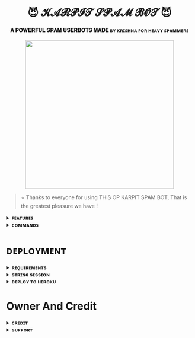 <h1 align="center"><b>😈 𝓚𝓐𝓡𝓟𝓘𝓣 𝓢𝓟𝓐𝓜 𝓑𝓞𝓣 😈</b></h1>

<h4 align="center"> 𝐀 𝐏𝐎𝐖𝐄𝐑𝐅𝐔𝐋 𝐒𝐏𝐀𝐌 𝐔𝐒𝐄𝐑𝐁𝐎𝐓𝐒 𝐌𝐀𝐃𝐄 ʙʏ ᴋʀɪꜱʜɴᴀ ꜰᴏʀ ʜᴇᴀᴠʏ ꜱᴘᴀᴍᴍᴇʀꜱ </h4>

<p align="center"><a href="https://t.me/Nyhna"><img src="https://telegra.ph/file/e14f8fa788c7c752efec3.jpg" width="400"></a></p>


> ⭐️ Thanks to everyone for using THIS OP KARPIT SPAM BOT, That is the greatest pleasure we have !

<details>
<summary><b>ꜰᴇᴀᴛᴜʀᴇꜱ</b></summary>
<br>

- ꜱᴘᴀᴍᴍɪɴɢ
- ᴘʀɪᴠᴀᴛᴇ ɢʀᴏᴜᴘ ᴊᴏɪɴ ꜰᴇᴀᴛᴜʀᴇ
- ʀᴀɪᴅ 
- ᴍʀᴀɪᴅ
- ᴊʀᴀɪᴅ
- ꜱʀᴀɪᴅ
  
</details>    
    
<details>
<summary><b>ᴄᴏᴍᴍᴀɴᴅꜱ</b></summary>
<br>

#### ꜱᴜᴅᴏ ᴏɴʟʏ 🐉
- `/spam` - To Start Spam.
- `/bigspam` - To Start A Big Spam.
- `/restart` - To Restart The Bot.
- `/ping` - To Check The Ping.
- `/update` - To Update The Bot
    
</details>     

# ᴅᴇᴘʟᴏʏᴍᴇɴᴛ


<details>
<summary><b>ʀᴇǫᴜɪʀᴇᴍᴇɴᴛs</b></summary>
<br>
    
- [ᴛᴇʟᴇɢʀᴀᴍ ᴀᴘɪ ɪᴅ](https://my.telegram.org/auth)    
- [ᴛᴇʟᴇɢʀᴀᴍ ᴀᴘɪ ʜᴀꜱʜ](https://my.telegram.org/auth)
- [sᴛʀɪɴɢ sᴇssɪᴏɴ](https://t.me/SessionGeneratorBot)   
</details>

<details>
<summary><b>sᴛʀɪɴɢ sᴇssɪᴏɴ</b></summary>
<br>
    
> ʏᴏᴜ'ʟʟ ɴᴇᴇᴅ ᴀ ᴀᴘɪ_ɪᴅ & ᴀᴘɪ_ʜᴀsʜ ɪɴ ᴏʀᴅᴇʀ ᴛᴏ ɢᴇɴᴇʀᴀᴛᴇ ᴘʏʀᴏɢʀᴀᴍ sᴇssɪᴏɴ. 
> ᴀʟᴡᴀʏs ʀᴇᴍᴇʙᴇʀ ᴛᴏ ᴜsᴇ ɢᴏᴏᴅ ᴀᴘɪ ᴄᴏᴍʙᴏ ᴇʟsᴇ ʏᴏᴜʀ ᴀᴄᴄᴏᴜɴᴛ ᴄᴏᴜʟᴅ ʙᴇ ᴅᴇʟᴇᴛᴇᴅ.
> [Gernate bot session from here](https://replit.com/@Alcoholic-Krish/NYHNA#main.py)
    
</details>

<details>
<summary><b>ᴅᴇᴘʟᴏʏ ᴛᴏ ʜᴇʀᴏᴋᴜ</b></summary>
<br>

> ꜱᴛʀɪɴɢ ꜱᴇꜱꜱɪᴏɴ ʀᴇQᴜɪʀᴇᴅ
 - [Gernate bot session from here](https://replit.com/@Alcoholic-Krish/NYHNA#main.py)  
<h4> ᴄʟɪᴄᴋ ᴛʜᴇ ʙᴜᴛᴛᴏɴ ʙᴇʟᴏᴡ ᴛᴏ ᴅᴇᴘʟᴏʏ ʏᴜᴋᴋɪ ᴏɴ ʜᴇʀᴏᴋᴜ</h4>    
<p><a href="https://dashboard.heroku.com/new?template=https://github.com/Nyhna/Karpit-Spam-bot"><img src="https://img.shields.io/badge/Deploy%20To%20Heroku-red?style=for-the-badge&logo=heroku" width="200"/></a></p>
  
</details>


# Owner And Credit


<details>
<summary><b>ᴄʀᴇᴅɪᴛ</b></summary>
<br>

## sᴘᴇᴄɪᴀʟ ᴄʀᴇᴅɪᴛ

- (https://t.me/Alcoholic-Krish)

</details>

<details>
<summary><b>sᴜᴘᴘᴏʀᴛ</b></summary>
<br>

# ꜱᴜᴘᴘᴏʀᴛ ✨
<a href="https://t.me/KARPIT_SUPPORT"><img src="https://img.shields.io/badge/Join-Telegram%20Channel-red.svg?logo=Telegram"></a>
<a href="**https://t.me/The_Soulmates_Of_Group"><img src="https://img.shields.io/badge/Join-Telegram%20Group-blue.svg?logo=telegram"></a>
<a href="https://t.me/KARPIT_SUPPORT"><img src="https://img.shields.io/badge/Give-Me%20Heart-blue.svg?logo=telegram"></a>


</details>
